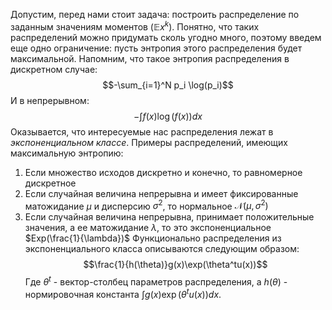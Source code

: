 Допустим, перед нами стоит задача: построить распределение по заданным значениям моментов ($\mathbb{E}x^k$). Понятно, что таких распределений можно придумать сколь угодно много, поэтому введем еще одно ограничение: пусть энтропия этого распределения будет максимальной.
Напомним, что такое энтропия распределения в дискретном случае:
$$-\sum_{i=1}^N p_i \log(p_i)$$
И в непрерывном:
$$-\int f(x)\log(f(x))dx$$
Оказывается, что интересуемые нас распределения лежат в *экспоненциальном классе*.
Примеры распределений, имеющих максимальную энтропию:
1. Если множество исходов дискретно и конечно, то равномерное дискретное
2. Если случайная величина непрерывна и имеет фиксированные матожидание $\mu$ и дисперсию $\sigma^2$, то нормальное  $\mathcal{N}(\mu, \sigma^2)$
3. Если случайная величина непрерывна, принимает положительные значения, а ее матожидание $\lambda$, то это экспоненциальное $Exp(\frac{1}{\lambda})$
Функционально распределения из экспоненциального класса описываются следующим образом:
$$\frac{1}{h(\theta)}g(x)\exp(\theta^tu(x))$$
Где $\theta^t$ - вектор-столбец параметров распределения, а $h(\theta)$ - нормировочная константа $\int g(x)\exp(\theta^tu(x))dx$.

